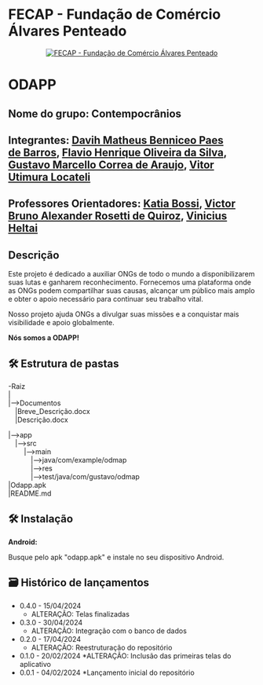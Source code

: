 # FECAP - Fundação de Comércio Álvares Penteado

<p align="center">
<a href= "https://www.fecap.br/"><img src="https://encrypted-tbn0.gstatic.com/images?q=tbn:ANd9GcRhZPrRa89Kma0ZZogxm0pi-tCn_TLKeHGVxywp-LXAFGR3B1DPouAJYHgKZGV0XTEf4AE&usqp=CAU" alt="FECAP - Fundação de Comércio Álvares Penteado" border="0"></a>
</p>

# ODAPP

## Nome do grupo: Contempocrânios

## Integrantes: <a href="https://www.linkedin.com/in/davih-paes-de-barros/">Davih Matheus Benniceo Paes de Barros</a>, <a href="https://www.linkedin.com/in/flavio-henrique-oliveira-090985235/">Flavio Henrique Oliveira da Silva</a>, <a href="https://www.linkedin.com/in/gustavomarcello/">Gustavo Marcello Correa de Araujo</a>, <a href="https://www.linkedin.com/in/vitor-utimura-locateli-3b8647292/">Vitor Utimura Locateli</a>
## Professores Orientadores: <a href="https://www.linkedin.com/in/katia-bossi/">Katia Bossi</a>, <a href="https://www.linkedin.com/in/victorbarq/">Victor Bruno Alexander Rosetti de Quiroz</a>, <a href="https://www.linkedin.com/in/vheltai/">Vinicius Heltai</a>


## Descrição
<p>Este projeto é dedicado a auxiliar ONGs de todo o mundo a disponibilizarem suas lutas e ganharem reconhecimento. Fornecemos uma plataforma onde as ONGs podem compartilhar suas causas, alcançar um público mais amplo e obter o apoio necessário para continuar seu trabalho vital.</p>

<p>Nosso projeto ajuda ONGs a divulgar suas missões e a conquistar mais visibilidade e apoio globalmente.</p>

<p class="center"><strong>Nós somos a ODAPP!</strong></p>

## 🛠 Estrutura de pastas

-Raiz<br>
|<br>
|-->Documentos<br>
  &emsp;|Breve_Descrição.docx<br>
  &emsp;|Descrição.docx<br>
  
|-->app<br>
  &emsp;|-->src<br>
  &emsp; &emsp;|-->main<br>
  &emsp; &emsp;&emsp;|-->java/com/example/odmap<br>
  &emsp; &emsp;&emsp;|-->res<br>
  &emsp; &emsp;&emsp;|-->test/java/com/gustavo/odmap<br>
|Odapp.apk<br>
|README.md<br>


## 🛠 Instalação

<b>Android:</b>

Busque pelo apk "odapp.apk" e instale no seu dispositivo Android.

## 🗃 Histórico de lançamentos
* 0.4.0 - 15/04/2024
    * ALTERAÇÃO: Telas finalizadas
* 0.3.0 - 30/04/2024
  * ALTERAÇÃO: Integração com o banco de dados
* 0.2.0 - 17/04/2024
    * ALTERAÇÃO: Reestruturação do repositório
* 0.1.0 - 20/02/2024
    *ALTERAÇÃO: Inclusão das primeiras telas do aplicativo
* 0.0.1 - 04/02/2024
    *Lançamento inicial do repositório

